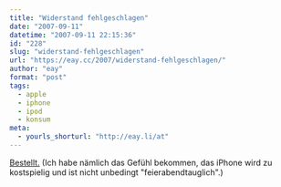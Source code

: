 ```yaml
---
title: "Widerstand fehlgeschlagen"
date: "2007-09-11"
datetime: "2007-09-11 22:15:36"
id: "228"
slug: "widerstand-fehlgeschlagen"
url: "https://eay.cc/2007/widerstand-fehlgeschlagen/"
author: "eay"
format: "post"
tags:
  - apple
  - iphone
  - ipod
  - konsum
meta:
  - yourls_shorturl: "http://eay.li/at"
---
```


[Bestellt.](http://www.apple.com/de/ipodtouch/) (Ich habe nämlich das Gefühl bekommen, das iPhone wird zu kostspielig und ist nicht unbedingt "feierabendtauglich".)
